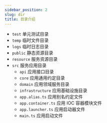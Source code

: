 ```yaml
---
sidebar_position: 2
slug: dir
title: 目录介绍
---
```


- `test`                   单元测试目录
- `temp`                   临时文件目录
- `logs`                   临时日志目录
- `public`                 静态资源目录
- `resource`               服务资源目录
- `src`                    服务应用目录
  - `api`                  应用接口目录
  - `core`                 应用通用约定目录
  - `domain`               应用领域服务目录
  - `infrastructure`       应用基础设施目录
  - `app.alias.ts`         应用别名约定文件
  - `app.container.ts`     应用 IOC 容器模块文件
  - `app.launcher.ts`      应用启动器文件
  - `main.ts`              应用启动文件